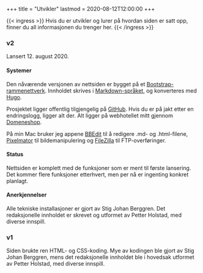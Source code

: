 +++
title = "Utvikler"
lastmod = 2020-08-12T12:00:00
+++

{{< ingress >}}
Hvis du er utvikler og lurer på hvordan siden er satt opp, finner du all informasjonen du trenger her.
{{< /ingress >}}

### v2

Lansert 12. august 2020.

#### Systemer

Den nåværende versjonen av nettsiden er bygget på et
[Bootstrap-rammenettverk](https://getbootstrap.com). Innholdet skrives i
[Markdown-språket](https://daringfireball.net/projects/markdown/syntax), og konverteres med
[Hugo](https://gohugo.io). 

Prosjektet ligger offentlig tilgjengelig på [GitHub](https://github.com/Stigjb/pdog.no). Hvis du er
på jakt etter en endringslogg, ligger alt der. Alt ligger på webhotellet mitt gjennom
[Domeneshop](https://domene.shop).

På min Mac bruker jeg appene [BBEdit](https://www.barebones.com/products/bbedit/) til å redigere
.md- og .html-filene, [Pixelmator](https://www.pixelmator.com) til bildemanipulering og
[FileZilla](https://filezilla-project.org) til FTP-overføringer.

#### Status  

Nettsiden er komplett med de funksjoner som er ment til første lansering. Det kommer flere
funksjoner etterhvert, men per nå er ingenting konkret planlagt.

#### Anerkjennelser

Alle tekniske installasjoner er gjort av Stig Johan Berggren. Det redaksjonelle innholdet er
skrevet og utformet av Petter Holstad, med diverse innspill.

### v1

Siden brukte ren HTML- og CSS-koding. Mye av kodingen ble gjort av Stig Johan Berggren, mens det
redaksjonelle innholdet ble i hovedsak utformet av Petter Holstad, med diverse innspill.
